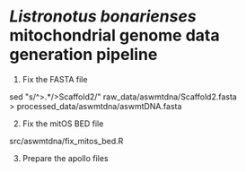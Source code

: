 # *Listronotus bonarienses* mitochondrial genome data generation pipeline

1. Fix the FASTA file

sed "s/^>.*/>Scaffold2/" raw_data/aswmtdna/Scaffold2.fasta \
    > processed_data/aswmtdna/aswmtDNA.fasta

2. Fix the mitOS BED file

src/aswmtdna/fix_mitos_bed.R

3. Prepare the apollo files